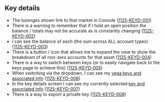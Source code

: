 ## Key details

- The lozenges shown link to that market in Console (<a name="1125-KEYD-001" href="#1125-KEYD-001">1125-KEYD-001</a>)
- There is a warning to remember that if I hold an open position the balance / totals may not be accurate as is constantly changing (<a name="1125-KEYD-002" href="#1125-KEYD-002">1125-KEYD-002</a>)
- I can see the balance of each (the sum across ALL account types) (<a name="1125-KEYD-003" href="#1125-KEYD-003">1125-KEYD-003</a>)
- There is a button / icon that allows me to expand the view to show the breakdown of all non-zero accounts for that asset (<a name="1125-KEYD-004" href="#1125-KEYD-004">1125-KEYD-004</a>)
- There is a way to switch between keys (or to easily navigate back to the keys page to achieve this) (<a name="1125-KEYD-005" href="#1125-KEYD-005">1125-KEYD-005</a>)
- When switching via the dropdown, I can see my [vega keys and associated info](./1126-VKEY-vega_key.md) (<a name="1125-KEYD-006" href="#1125-KEYD-006">1125-KEYD-006</a>)
- In the key details screen I can see my currently selected [key and associated info](./1126-VKEY-vega_key.md) (<a name="1125-KEYD-007" href="#1125-KEYD-007">1125-KEYD-007</a>)
- There is a way to export a private key (<a name="1125-KEYD-008" href="#1125-KEYD-008">1125-KEYD-008</a>)

